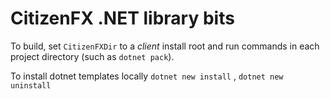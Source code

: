 # CitizenFX .NET library bits

To build, set `CitizenFXDir` to a *client* install root and run commands in each project directory (such as `dotnet pack`).

To install dotnet templates locally `dotnet new install` , `dotnet new uninstall`